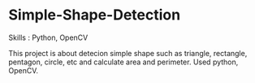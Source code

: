 # Simple-Shape-Detection
Skills : Python, OpenCV

This project is about detecion simple shape such as triangle, rectangle, pentagon, circle, etc and calculate area and perimeter. Used python, OpenCV.
